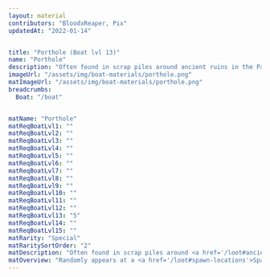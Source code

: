 ```yaml
---
layout: material
contributors: "BloodxReaper, Pix"
updatedAt: "2022-01-14"


title: "Porthole (Boat lvl 13)"
name: "Porthole"
description: "Often found in scrap piles around ancient ruins in the Parched Sea - Randomly appears at a spawn location"
imageUrl: "/assets/img/boat-materials/porthole.png"
matImageUrl: "/assets/img/boat-materials/porthole.png"
breadcrumbs:
  Boat: "/boat"


matName: "Porthole"
matReqBoatLvl1: ""
matReqBoatLvl2: ""
matReqBoatLvl3: ""
matReqBoatLvl4: ""
matReqBoatLvl5: ""
matReqBoatLvl6: ""
matReqBoatLvl7: ""
matReqBoatLvl8: ""
matReqBoatLvl9: ""
matReqBoatLvl10: ""
matReqBoatLvl11: ""
matReqBoatLvl12: ""
matReqBoatLvl13: "5"
matReqBoatLvl14: ""
matReqBoatLvl15: ""
matRarity: "Special"
matRaritySortOrder: "2"
matDescription: "Often found in scrap piles around <a href='/loot#ancient-ruins'>ancient ruins</a> in the <a href='/maps#parched-sea'>Parched Sea</a>"
matOverview: "Randomly appears at a <a href='/loot#spawn-locations'>Spawn Location</a>"
---
```



